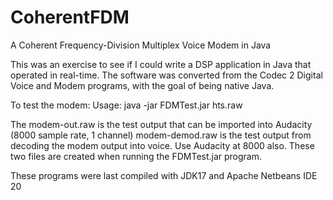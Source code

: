 # CoherentFDM
A Coherent Frequency-Division Multiplex Voice Modem in Java

This was an exercise to see if I could write a DSP application in Java that operated in real-time.
The software was converted from the Codec 2 Digital Voice and Modem programs, with the goal of being native Java.

To test the modem:
Usage: java -jar FDMTest.jar hts.raw

The modem-out.raw is the test output that can be imported into Audacity (8000 sample rate, 1 channel)
modem-demod.raw is the test output from decoding the modem output into voice. Use Audacity at 8000 also.
These two files are created when running the FDMTest.jar program.

These programs were last compiled with JDK17 and Apache Netbeans IDE 20
